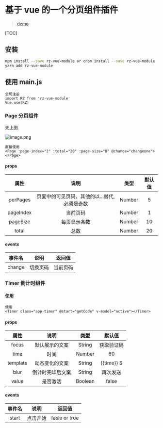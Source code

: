 # 基于 vue 的一个分页组件插件
> [demo](https://roc-zhou.github.io/rz-vue-module/)

[TOC]

## 安装
```sh
npm install --save rz-vue-module or cnpm install --save rz-vue-module
yarn add rz-vue-module
```

## 使用 main.js
```
全局注册
import RZ from 'rz-vue-module'
Vue.use(RZ)
```

### Page 分页组件
先上图

![image.png](https://i.loli.net/2019/09/02/A7vo2caqxsLUZ58.png)
```
直接使用
<Page :page-index="2" :total="20" :page-size="8" @change="changeone"></Page>
```
#### props
|   属性    |                     说明                      |  类型  | 默认值 |
| :-------: | :-------------------------------------------: | :----: | :----: |
| perPages  | 页面中的可见页码，其他的以...替代, 必须是奇数 | Number |   5    |
| pageIndex |                   当前页码                    | Number |   1    |
| pageSize  |                 每页显示条数                  | Number |   10   |
|   total   |                     总数                      | Number |   20   |

#### events
| 事件名 |   说明   |  返回值  |
| :----: | :------: | :------: |
| change | 切换页码 | 当前页码 |

### Timer 倒计时组件

#### 使用
```
使用
<Timer class="app-timer" @start="getCode" v-model="active"></Timer>
```

#### props
|   属性   |       说明       |  类型   |   默认值   |
| :------: | :--------------: | :-----: | :--------: |
|  focus   |  默认展示的文案  | String  | 获取验证码 |
|   time   |       时间       | Number  |     60     |
| template |  动态变化的文案  | String  | {{time}} S |
|   blur   | 倒计时完毕后文案 | String  |  再次发送  |
|  value   |     是否激活     | Boolean |   false    |

#### events

| 事件名 |   说明   |    返回值     |
| :----: | :------: | :-----------: |
| start  | 点击开始 | fasle or true |

